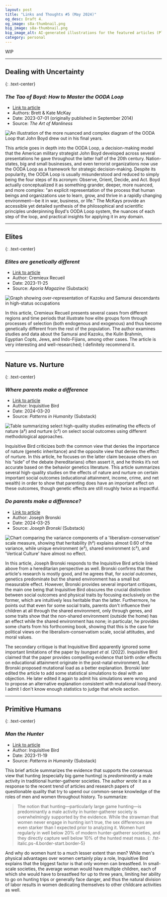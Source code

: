 ```yaml
---
layout: post
title: "Links and Thoughts #5 (May 2024)"
og_desc: Draft 4.
og_image: s8a-thumbnail.png
big_image: s8a-thumbnail.png
big_image_alt: AI-generated illustrations for the featured articles (Playground v2.5).
category: personal
---
```


WIP

---

## Dealing with Uncertainty
{: .text-center}

### _The Tao of Boyd: How to Master the OODA Loop_

- [Link to article](https://www.artofmanliness.com/character/behavior/ooda-loop/)
- Authors: Brett & Kate McKay
- Date: 2023-07-01 (originally published in September 2014)
- Source: _The Art of Manliness_

<img class="w-100" src="https://content.artofmanliness.com/uploads//2014/09/OODA-Loop-2-1.jpg" alt="An illustration of the more nuanced and complex diagram of the OODA Loop that John Boyd drew out in his final years.">

This article goes in depth into the OODA Loop, a decision-making model that the American military strategist John Boyd developed across several presentations he gave throughout the latter half of the 20th century. Nation-states, big and small businesses, and even terrorist organizations now use the OODA Loop as a framework for strategic decision-making. Despite its popularity, the OODA Loop is usually misunderstood and reduced to simply being the four steps of its acronym: Observe, Orient, Decide, and Act. Boyd actually conceptualized it as something grander, deeper, more nuanced, and more complex: "an explicit representation of the process that human beings and organizations use to learn, grow, and thrive in a rapidly changing environment&mdash;be it in war, business, or life." The McKays provide an accessible yet detailed synthesis of the philosophical and scientific principles underpinning Boyd's OODA Loop system, the nuances of each step of the loop, and practical insights for applying it in any domain.

---

## Elites
{: .text-center}

### _Elites are genetically different_

- [Link to article](https://www.aporiamagazine.com/p/how-do-elite-groups-form)
- Author: Cremieux Recueil
- Date: 2023-11-25
- Source: _Aporia Magazine_ (Substack)

<img class="w-100" src="https://substackcdn.com/image/fetch/w_848,c_limit,f_webp,q_auto:good,fl_progressive:steep/https%3A%2F%2Fsubstack-post-media.s3.amazonaws.com%2Fpublic%2Fimages%2Ff288c70b-7b08-4775-a8c2-3a5a1db8d86e_3600x2400.png" alt="Graph showing over-representation of Kazoku and Samurai descendants in high-status occupations">

In this article, Cremieux Recueil presents several cases from different regions and time periods that illustrate how elite groups form through processes of selection (both endogenous and exogenous) and thus become genetically different from the rest of the population. The author examines studies and data about the Samurai and Kazoku, the Kulin Brahmin, Egyptian Copts, Jews, and Indo-Fijians, among other cases. The article is very interesting and well-researched; I definitely recommend it.

---

## Nature vs. Nurture
{: .text-center}

### _Where parents make a difference_

- [Link to article](https://inquisitivebird.substack.com/p/where-parents-make-a-difference)
- Author: Inquisitive Bird
- Date: 2024-03-20
- Source: _Patterns in Humanity_ (Substack)

<img class="w-100" src="https://substackcdn.com/image/fetch/w_848,c_limit,f_webp,q_auto:good,fl_progressive:steep/https%3A%2F%2Fsubstack-post-media.s3.amazonaws.com%2Fpublic%2Fimages%2F3b9bba20-cc91-4b0f-8ab5-c96ba491a998_1336x523.png" alt="Table summarizing select high-quality studies estimating the effects of nature (a²) and nurture (c²) on select social outcomes using different methodological approaches.">

Inquisitive Bird criticizes both the common view that denies the importance of nature (genetic inheritance) and the opposite view that denies the effect of nurture. In this article, he focuses on the latter claim because others on his “side” of the debate (hereditarians) often assert it, and he thinks it’s not accurate based on the behavior genetics literature. This article summarizes several high-quality studies on the effects of nature and nurture on certain important social outcomes (educational attainment, income, crime, and net wealth) in order to show that parenting does have an important effect on these outcomes, though genetic effects are still roughly twice as impactful.

### _Do parents make a difference?_

- [Link to article](https://www.josephbronski.com/p/do-parents-make-a-difference)
- Author: Joseph Bronski
- Date: 2024-03-25
- Source: _Joseph Bronski_ (Substack)

<img class="w-100" src="https://substackcdn.com/image/fetch/w_848,c_limit,f_webp,q_auto:good,fl_progressive:steep/https%3A%2F%2Fsubstack-post-media.s3.amazonaws.com%2Fpublic%2Fimages%2F44591706-e444-4e15-b184-53fc3d132ed1_697x560.png" alt="Chart comparing the variance components of a 'liberalism-conservatism' scale measure, showing that heritability (h²) explains almost 0.60 of the variance, while unique environment (e²), shared environment (c²), and 'Vertical Culture' have almost no effect.">

In this article, Joseph Bronski responds to the Inquisitive Bird article linked above from a hereditarian perspective as well. Bronski confirms that the article's research is mostly good, and he agrees that, for _social outcomes_, genetics predominate but the shared environment has a small but measurable effect. However, Bronski provides several important critiques, the main one being that Inquisitive Bird obscures the crucial distinction between social outcomes and physical traits by focusing exclusively on the former, which are intuitively less heritable than the latter. Furthermore, he points out that even for some social traits, parents don't influence their children at all through the shared environment, only through genes, and some traits show that the non-shared environment (outside the home) has an effect while the shared environment has none; in particular, he provides some charts from his forthcoming book, showing that this is the case for political views on the liberalism-conservatism scale, social attitudes, and moral values.

The secondary critique is that Inquisitive Bird apparently ignored some important limitations of the paper by _Isungset et al._ (2022). Inquisitive Bird claimed that the paper provides compelling evidence that birth order effects on educational attainment originate in the post-natal environment, but Bronski proposed mutational load as a better explanation. Bronski later edited the article to add some statistical simulations to deal with an objection. He later edited it again to admit his simulations were wrong and to propose an alternative explanation consistent with mutational load theory. I admit I don't know enough statistics to judge that whole section.

---

## Primitive Humans
{: .text-center}

### _Man the Hunter_

- [Link to article](https://inquisitivebird.substack.com/p/man-the-hunter)
- Author: Inquisitive Bird
- Date: 2023-11-19
- Source: _Patterns in Humanity_ (Substack)

This brief article summarizes the evidence that supports the consensus view that hunting (especially big game hunting) is _predominantly_ a male activity in traditional hunter-gatherer societies. The author wrote it as a response to the recent trend of articles and research papers of questionable quality that try to upend our common-sense knowledge of the roles of men and women throughout history. To summarize:

> The notion that hunting&mdash;particularly large game hunting&mdash;is predominantly a male activity in hunter-gatherer society is overwhelmingly supported by the evidence. While the strawman that women never engage in hunting isn’t true, the sex differences are even starker than I expected prior to analyzing it. Women hunt regularly in well below 20% of modern hunter-gatherer societies, and they directly capture well below 10% of the hunted meat mass.
{: .fst-italic.ps-4.border-start.border-5}

And why do women hunt to a much lesser extent than men? While men's physical advantages over women certainly play a role, Inquisitive Bird explains that the biggest factor is that only women can breastfeed. In small-scale societies, the average woman would have multiple children, each of which she would have to breastfeed for up to three years, limiting her ability to go on hunting trips or generally face danger, and thus the natural division of labor results in women dedicating themselves to other childcare activities as well.
